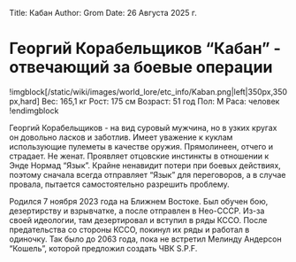Title: Кабан
Author: Grom
Date: 26 Августа 2025 г.

# Георгий Корабельщиков “Кабан” - отвечающий за боевые операции

!imgblock[/static/wiki/images/world_lore/etc_info/Kaban.png|left|350px,350px,hard]
Вес: 165,1 кг
Рост: 175 см
Возраст: 51 год
Пол: М
Раса: человек
!endimgblock

Георгий Корабельщиков - на вид суровый мужчина, но в узких кругах он довольно ласков и заботлив. Имеет уважение к куклам использующие пулеметы в качестве оружия. Прямолинеен, отчего и страдает. Не женат. Проявляет отцовские инстинкты в отношении к Энде Нормад “Язык”. Крайне ненавидит потери при боевых действиях, поэтому сначала всегда отправляет “Язык” для переговоров, а в случае провала, пытается самостоятельно разрешить проблему.

Родился 7 ноября 2023 года на Ближнем Востоке. Был обучен бою, дезертирству и взрывчатке, а после отправлен в Нео-СССР. Из-за своей идеологии, там дезертировал и вступил в ряды КССО. После предательства со стороны КССО, покинул их ряды и работал в одиночку. Так было  до 2063 года, пока не встретил Мелинду Андерсон “Кошель”, которой предложил создать ЧВК S.P.F.
